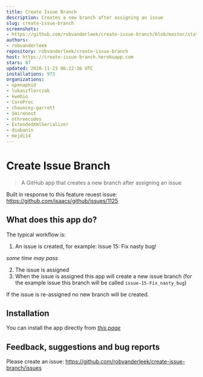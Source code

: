 ```yaml
---
title: Create Issue Branch
description: Creates a new branch after assigning an issue
slug: create-issue-branch
screenshots:
- https://github.com/robvanderleek/create-issue-branch/blob/master/static/create-issue-branch.gif?raw=true
authors:
- robvanderleek
repository: robvanderleek/create-issue-branch
host: https://create-issue-branch.herokuapp.com
stars: 87
updated: 2020-11-23 06:22:36 UTC
installations: 973
organizations:
- openaphid
- lukaszflorczak
- kwebio
- CoreProc
- chauncey-garrett
- Smirenost
- othreecodes
- ExtendedXmlSerializer
- dsabanin
- mejdi14
---
```

# Create Issue Branch

> A GitHub app that creates a new branch after assigning an issue

Built in response to this feature reuest issue: 
https://github.com/isaacs/github/issues/1125

## What does this app do?

The typical workflow is:
 1. An issue is created, for example: Issue 15: Fix nasty bug!

 *some time may pass*
 
 2. The issue is assigned
 3. When the issue is assigned this app will create a new issue branch
    (for the example issue this branch will be called `issue-15-Fix_nasty_bug`)

If the issue is re-assigned no new branch will be created.

## Installation

You can install the app directly from [*this page*](https://github.com/apps/create-issue-branch)

## Feedback, suggestions and bug reports

Please create an issue: https://github.com/robvanderleek/create-issue-branch/issues
